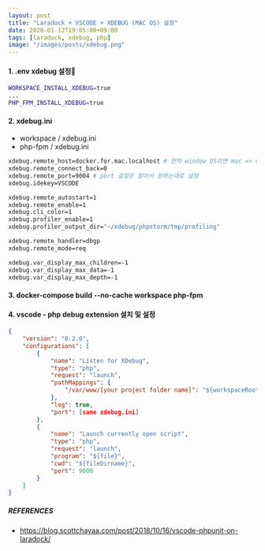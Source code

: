 ```yaml
---
layout: post
title: "Laradock + VSCODE + XDEBUG (MAC OS) 설정"
date: 2020-01-12T19:05:00+09:00
tags: [laradock, xdebug, php]
image: "/images/posts/xdebug.png"
---
```


#### 1. .env xdebug 설정

```bash
WORKSPACE_INSTALL_XDEBUG=true
...
PHP_FPM_INSTALL_XDEBUG=true
```

#### 2. xdebug.ini

- workspace / xdebug.ini
- php-fpm / xdebug.ini

```bash
xdebug.remote_host=docker.for.mac.localhost # 만약 window OS라면 mac => win
xdebug.remote_connect_back=0
xdebug.remote_port=9004 # port 설정은 알아서 원하는대로 설정
xdebug.idekey=VSCODE

xdebug.remote_autostart=1
xdebug.remote_enable=1
xdebug.cli_color=1
xdebug.profiler_enable=1
xdebug.profiler_output_dir="~/xdebug/phpstorm/tmp/profiling"

xdebug.remote_handler=dbgp
xdebug.remote_mode=req

xdebug.var_display_max_children=-1
xdebug.var_display_max_data=-1
xdebug.var_display_max_depth=-1
```

#### 3. docker-compose build --no-cache workspace php-fpm

#### 4. vscode - php debug extension 설치 및 설정

```json
{
    "version": "0.2.0",
    "configurations": [
        {
            "name": "Listen for XDebug",
            "type": "php",
            "request": "launch",
            "pathMappings": {
                "/var/www/[your project folder name]": "${workspaceRoot}"
            },
            "log": true,
            "port": [same xdebug.ini]
        },
        {
            "name": "Launch currently open script",
            "type": "php",
            "request": "launch",
            "program": "${file}",
            "cwd": "${fileDirname}",
            "port": 9000
        }
    ]
}
```

##### REFERENCES

- https://blog.scottchayaa.com/post/2018/10/16/vscode-phpunit-on-laradock/
